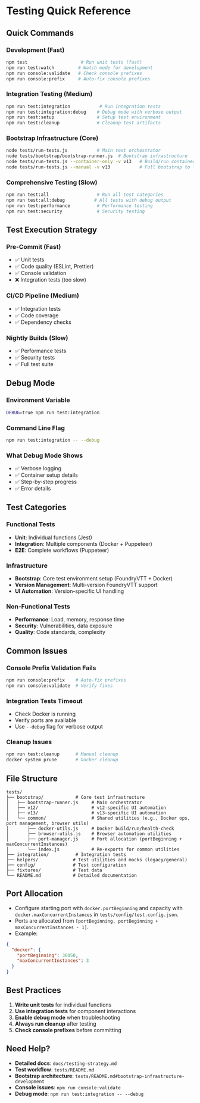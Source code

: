 # Testing Quick Reference

## Quick Commands

### **Development (Fast)**
```bash
npm test                    # Run unit tests (fast)
npm run test:watch         # Watch mode for development
npm run console:validate   # Check console prefixes
npm run console:prefix     # Auto-fix console prefixes
```

### **Integration Testing (Medium)**
```bash
npm run test:integration           # Run integration tests
npm run test:integration:debug    # Debug mode with verbose output
npm run test:setup                # Setup test environment
npm run test:cleanup              # Cleanup test artifacts
```

### **Bootstrap Infrastructure (Core)**
```bash
node tests/run-tests.js           # Main test orchestrator
node tests/bootstrap/bootstrap-runner.js  # Bootstrap infrastructure
node tests/run-tests.js --container-only -v v13   # Build/run container(s), print info, wait ESC, cleanup
node tests/run-tests.js --manual -v v13           # Full bootstrap to live session, wait ESC, cleanup
```

### **Comprehensive Testing (Slow)**
```bash
npm run test:all                  # Run all test categories
npm run test:all:debug           # All tests with debug output
npm run test:performance          # Performance testing
npm run test:security             # Security testing
```

## Test Execution Strategy

### **Pre-Commit (Fast)**
- ✅ Unit tests
- ✅ Code quality (ESLint, Prettier)
- ✅ Console validation
- ❌ Integration tests (too slow)

### **CI/CD Pipeline (Medium)**
- ✅ Integration tests
- ✅ Code coverage
- ✅ Dependency checks

### **Nightly Builds (Slow)**
- ✅ Performance tests
- ✅ Security tests
- ✅ Full test suite

## Debug Mode

### **Environment Variable**
```bash
DEBUG=true npm run test:integration
```

### **Command Line Flag**
```bash
npm run test:integration -- --debug
```

### **What Debug Mode Shows**
- ✅ Verbose logging
- ✅ Container setup details
- ✅ Step-by-step progress
- ✅ Error details

## Test Categories

### **Functional Tests**
- **Unit**: Individual functions (Jest)
- **Integration**: Multiple components (Docker + Puppeteer)
- **E2E**: Complete workflows (Puppeteer)

### **Infrastructure**
- **Bootstrap**: Core test environment setup (FoundryVTT + Docker)
- **Version Management**: Multi-version FoundryVTT support
- **UI Automation**: Version-specific UI handling

### **Non-Functional Tests**
- **Performance**: Load, memory, response time
- **Security**: Vulnerabilities, data exposure
- **Quality**: Code standards, complexity

## Common Issues

### **Console Prefix Validation Fails**
```bash
npm run console:prefix    # Auto-fix prefixes
npm run console:validate  # Verify fixes
```

### **Integration Tests Timeout**
- Check Docker is running
- Verify ports are available
- Use `--debug` flag for verbose output

### **Cleanup Issues**
```bash
npm run test:cleanup      # Manual cleanup
docker system prune       # Docker cleanup
```

## File Structure

```
tests/
├── bootstrap/            # Core test infrastructure
│   ├── bootstrap-runner.js     # Main orchestrator
│   ├── v12/                    # v12-specific UI automation
│   ├── v13/                    # v13-specific UI automation
│   └── common/                 # Shared utilities (e.g., Docker ops, port management, browser utils)
│       ├── docker-utils.js     # Docker build/run/health-check
│       ├── browser-utils.js    # Browser automation utilities
│       ├── port-manager.js     # Port allocation (portBeginning + maxConcurrentInstances)
│       └── index.js            # Re-exports for common utilities
├── integration/          # Integration tests
├── helpers/             # Test utilities and mocks (legacy/general)
├── config/              # Test configuration
├── fixtures/            # Test data
└── README.md            # Detailed documentation
```

## Port Allocation

- Configure starting port with `docker.portBeginning` and capacity with `docker.maxConcurrentInstances` in `tests/config/test.config.json`.
- Ports are allocated from `[portBeginning, portBeginning + maxConcurrentInstances - 1]`.
- Example:
```json
{
  "docker": {
    "portBeginning": 30050,
    "maxConcurrentInstances": 3
  }
}
```

## Best Practices

1. **Write unit tests** for individual functions
2. **Use integration tests** for component interactions
3. **Enable debug mode** when troubleshooting
4. **Always run cleanup** after testing
5. **Check console prefixes** before committing

## Need Help?

- **Detailed docs**: `docs/testing-strategy.md`
- **Test workflow**: `tests/README.md`
- **Bootstrap architecture**: `tests/README.md#bootstrap-infrastructure-development`
- **Console issues**: `npm run console:validate`
- **Debug mode**: `npm run test:integration -- --debug`
